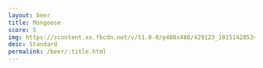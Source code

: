 ```yaml
---
layout: beer
title: Mongoose
score: 5
img: https://scontent.xx.fbcdn.net/v/t1.0-0/p480x480/429123_10151428534248745_2064241641_n.jpg?oh=f07ce5ac3665d244c1ca218ec4c396d2&oe=587946C1
desc: Standard
permalink: /beer/:title.html
---
```

